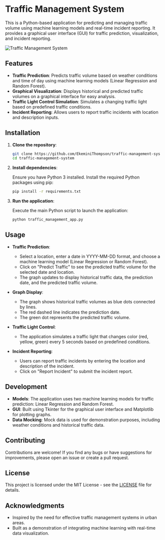 # Traffic Management System

This is a Python-based application for predicting and managing traffic volume using machine learning models and real-time incident reporting. It provides a graphical user interface (GUI) for traffic prediction, visualization, and incident reporting.

![Traffic Management System](traffic_management_system.png)

## Features

- **Traffic Prediction**: Predicts traffic volume based on weather conditions and time of day using machine learning models (Linear Regression and Random Forest).
- **Graphical Visualization**: Displays historical and predicted traffic volumes on a graphical interface for easy analysis.
- **Traffic Light Control Simulation**: Simulates a changing traffic light based on predefined traffic conditions.
- **Incident Reporting**: Allows users to report traffic incidents with location and description inputs.

## Installation

1. **Clone the repository**:

   ```bash
   git clone https://github.com/EkeminiThompson/traffic-management-system.git
   cd traffic-management-system
   ```

2. **Install dependencies**:

   Ensure you have Python 3 installed. Install the required Python packages using pip:

   ```bash
   pip install -r requirements.txt
   ```

3. **Run the application**:

   Execute the main Python script to launch the application:

   ```bash
   python traffic_management_app.py
   ```

## Usage

- **Traffic Prediction**:
  - Select a location, enter a date in YYYY-MM-DD format, and choose a machine learning model (Linear Regression or Random Forest).
  - Click on "Predict Traffic" to see the predicted traffic volume for the selected date and location.
  - The graph updates to display historical traffic data, the prediction date, and the predicted traffic volume.

- **Graph Display**:
  - The graph shows historical traffic volumes as blue dots connected by lines.
  - The red dashed line indicates the prediction date.
  - The green dot represents the predicted traffic volume.

- **Traffic Light Control**:
  - The application simulates a traffic light that changes color (red, yellow, green) every 5 seconds based on predefined conditions.

- **Incident Reporting**:
  - Users can report traffic incidents by entering the location and description of the incident.
  - Click on "Report Incident" to submit the incident report.

## Development

- **Models**: The application uses two machine learning models for traffic prediction: Linear Regression and Random Forest.
- **GUI**: Built using Tkinter for the graphical user interface and Matplotlib for plotting graphs.
- **Data Mocking**: Mock data is used for demonstration purposes, including weather conditions and historical traffic data.

## Contributing

Contributions are welcome! If you find any bugs or have suggestions for improvements, please open an issue or create a pull request.

## License

This project is licensed under the MIT License - see the [LICENSE](LICENSE) file for details.

## Acknowledgments

- Inspired by the need for effective traffic management systems in urban areas.
- Built as a demonstration of integrating machine learning with real-time data visualization.

